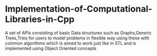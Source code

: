 # Implementation-of-Computational-Libraries-in-Cpp
A set of APIs consisting of basic Data structures such as Graphs,Generic Trees,Tries for users to model problems in flexible way using these with common algorithms which is aimed to work just like in STL and is implemented using Object Oriented concepts
